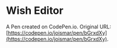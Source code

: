 # Wish Editor

A Pen created on CodePen.io. Original URL: [https://codepen.io/joismar/pen/bGrxdXy](https://codepen.io/joismar/pen/bGrxdXy).


